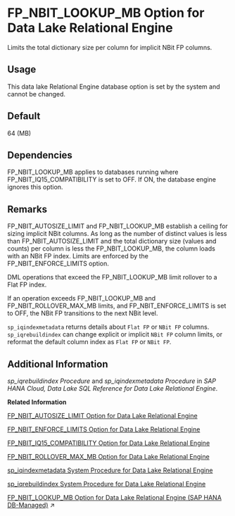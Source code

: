 <!-- loioa873a52f84f2101588a9c5a2df1d1389 -->

# FP\_NBIT\_LOOKUP\_MB Option for Data Lake Relational Engine

Limits the total dictionary size per column for implicit NBit FP columns.



<a name="loioa873a52f84f2101588a9c5a2df1d1389__section_rv2_mvs_swb"/>

## Usage

This data lake Relational Engine database option is set by the system and cannot be changed.



<a name="loioa873a52f84f2101588a9c5a2df1d1389__fp_nbit_lookup_mb_default1"/>

## Default

64 \(MB\)



<a name="loioa873a52f84f2101588a9c5a2df1d1389__fp_nbit_lookup_mb_depend1"/>

## Dependencies

FP\_NBIT\_LOOKUP\_MB applies to databases running where FP\_NBIT\_IQ15\_COMPATIBILITY is set to OFF. If ON, the database engine ignores this option.



<a name="loioa873a52f84f2101588a9c5a2df1d1389__fp_nbit_lookup_mb_remarks1"/>

## Remarks

FP\_NBIT\_AUTOSIZE\_LIMIT and FP\_NBIT\_LOOKUP\_MB establish a ceiling for sizing implicit NBit columns. As long as the number of distinct values is less than FP\_NBIT\_AUTOSIZE\_LIMIT and the total dictionary size \(values and counts\) per column is less the FP\_NBIT\_LOOKUP\_MB, the column loads with an NBit FP index. Limits are enforced by the FP\_NBIT\_ENFORCE\_LIMITS option.

DML operations that exceed the FP\_NBIT\_LOOKUP\_MB limit rollover to a Flat FP index.

If an operation exceeds FP\_NBIT\_LOOKUP\_MB and FP\_NBIT\_ROLLOVER\_MAX\_MB limits, and FP\_NBIT\_ENFORCE\_LIMITS is set to OFF, the NBit FP transitions to the next NBit level.

`sp_iqindexmetadata` returns details about `Flat FP` or `NBit FP` columns. `sp_iqrebuildindex` can change explicit or implicit `NBit FP` column limits, or reformat the default column index as `Flat FP` or `NBit FP`.



<a name="loioa873a52f84f2101588a9c5a2df1d1389__fp_nbit_lookup_mb_additional1"/>

## Additional Information

*sp\_iqrebuildindex Procedure* and *sp\_iqindexmetadata Procedure* in *SAP HANA Cloud, Data Lake SQL Reference for Data Lake Relational Engine*.

**Related Information**  


[FP\_NBIT\_AUTOSIZE\_LIMIT Option for Data Lake Relational Engine](fp-nbit-autosize-limit-option-for-data-lake-relational-engine-a873755.md "Limits the number of distinct values in columns that implicitly load as NBit FP.")

[FP\_NBIT\_ENFORCE\_LIMITS Option for Data Lake Relational Engine](fp-nbit-enforce-limits-option-for-data-lake-relational-engine-a874045.md "Enforces sizing limits for explicit and implicit NBit columns.")

[FP\_NBIT\_IQ15\_COMPATIBILITY Option for Data Lake Relational Engine](fp-nbit-iq15-compatibility-option-for-data-lake-relational-engine-a874375.md "Provides support for tokenized FP indexes similar to that available in data lake Relational Engine.")

[FP\_NBIT\_ROLLOVER\_MAX\_MB Option for Data Lake Relational Engine](fp-nbit-rollover-max-mb-option-for-data-lake-relational-engine-a873d4b.md "Sets a threshold for the total dictionary size for implicit NBit rollovers to Flat FP.")

[sp\_iqindexmetadata System Procedure for Data Lake Relational Engine](../060-stored-procedures/sp-iqindexmetadata-system-procedure-for-data-lake-relational-engine-a5ad0e4.md "Displays index metadata for a given index.")

[sp\_iqrebuildindex System Procedure for Data Lake Relational Engine](../060-stored-procedures/sp-iqrebuildindex-system-procedure-for-data-lake-relational-engine-a5b342e.md "Rebuilds column indexes.")

[FP_NBIT_LOOKUP_MB Option for Data Lake Relational Engine (SAP HANA DB-Managed)](https://help.sap.com/viewer/a898e08b84f21015969fa437e89860c8/2024_3_QRC/en-US/3a6a1e34bc754fe2bdb9412884c6a57f.html "Limits the total dictionary size per column for implicit NBit FP columns.") :arrow_upper_right:

